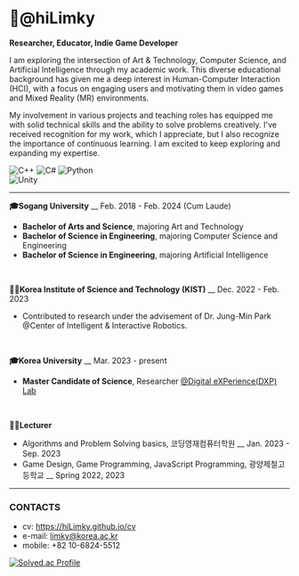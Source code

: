 # 👋@hiLimky

**Researcher, Educator, Indie Game Developer**

I am exploring the intersection of Art & Technology, Computer Science, and Artificial Intelligence through my academic work. This diverse educational background has given me a deep interest in Human-Computer Interaction (HCI), with a focus on engaging users and motivating them in video games and Mixed Reality (MR) environments.

My involvement in various projects and teaching roles has equipped me with solid technical skills and the ability to solve problems creatively. I've received recognition for my work, which I appreciate, but I also recognize the importance of continuous learning. I am excited to keep exploring and expanding my expertise.

<img alt="C++" src ="https://img.shields.io/badge/C++-00599C.svg?&style=for-the-badge&logo=c%2B%2B&logoColor=white"/> <img alt="C#" src ="https://img.shields.io/badge/C%23-512BD4.svg?&style=for-the-badge&logo=csharp&logoColor=white"/> <img alt="Python" src ="https://img.shields.io/badge/Python-3776AB.svg?&style=for-the-badge&logo=Python&logoColor=white"/>   
<img alt="Unity" src ="https://img.shields.io/badge/Unity-000000.svg?&style=for-the-badge&logo=unity&logoColor=white"/>

***

**🎓Sogang University** __ Feb. 2018 - Feb. 2024 (Cum Laude)   
- **Bachelor of Arts and Science**, majoring Art and Technology
- **Bachelor of Science in Engineering**, majoring Computer Science and Engineering
- **Bachelor of Science in Engineering**, majoring Artificial Intelligence
  
<br>

**🧑‍🔬Korea Institute of Science and Technology (KIST)** __ Dec. 2022 - Feb. 2023   
- Contributed to research under the advisement of Dr. Jung-Min Park @Center of Intelligent & Interactive Robotics.
  
<br>

**🎓Korea University** __ Mar. 2023 - present   
- **Master Candidate of Science**, Researcher [@Digital eXPerience(DXP) Lab](https://dxp.korea.ac.kr)
  
<br>

**🧑‍🏫Lecturer**
- Algorithms and Problem Solving basics, 코딩영재컴퓨터학원 __ Jan. 2023 - Sep. 2023
- Game Design, Game Programming, JavaScript Programming, 광양제철고등학교 __ Spring 2022, 2023 

***
### **CONTACTS**
- cv: https://hiLimky.github.io/cv
- e-mail: limky@korea.ac.kr
- mobile: +82 10-6824-5512

[![Solved.ac Profile](http://mazassumnida.wtf/api/generate_badge?boj=hiLimky)](https://solved.ac/hiLimky)
